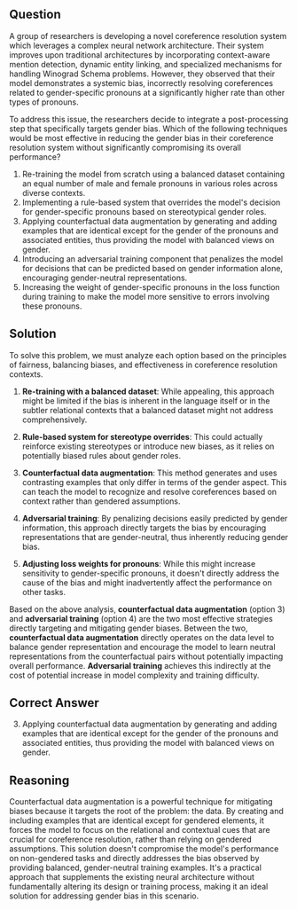 ## Question
A group of researchers is developing a novel coreference resolution system which leverages a complex neural network architecture. Their system improves upon traditional architectures by incorporating context-aware mention detection, dynamic entity linking, and specialized mechanisms for handling Winograd Schema problems. However, they observed that their model demonstrates a systemic bias, incorrectly resolving coreferences related to gender-specific pronouns at a significantly higher rate than other types of pronouns.

To address this issue, the researchers decide to integrate a post-processing step that specifically targets gender bias. Which of the following techniques would be most effective in reducing the gender bias in their coreference resolution system without significantly compromising its overall performance?

1. Re-training the model from scratch using a balanced dataset containing an equal number of male and female pronouns in various roles across diverse contexts.
2. Implementing a rule-based system that overrides the model's decision for gender-specific pronouns based on stereotypical gender roles.
3. Applying counterfactual data augmentation by generating and adding examples that are identical except for the gender of the pronouns and associated entities, thus providing the model with balanced views on gender.
4. Introducing an adversarial training component that penalizes the model for decisions that can be predicted based on gender information alone, encouraging gender-neutral representations.
5. Increasing the weight of gender-specific pronouns in the loss function during training to make the model more sensitive to errors involving these pronouns.

## Solution

To solve this problem, we must analyze each option based on the principles of fairness, balancing biases, and effectiveness in coreference resolution contexts.

1. **Re-training with a balanced dataset**: While appealing, this approach might be limited if the bias is inherent in the language itself or in the subtler relational contexts that a balanced dataset might not address comprehensively.

2. **Rule-based system for stereotype overrides**: This could actually reinforce existing stereotypes or introduce new biases, as it relies on potentially biased rules about gender roles.

3. **Counterfactual data augmentation**: This method generates and uses contrasting examples that only differ in terms of the gender aspect. This can teach the model to recognize and resolve coreferences based on context rather than gendered assumptions.

4. **Adversarial training**: By penalizing decisions easily predicted by gender information, this approach directly targets the bias by encouraging representations that are gender-neutral, thus inherently reducing gender bias.

5. **Adjusting loss weights for pronouns**: While this might increase sensitivity to gender-specific pronouns, it doesn't directly address the cause of the bias and might inadvertently affect the performance on other tasks.

Based on the above analysis, **counterfactual data augmentation** (option 3) and **adversarial training** (option 4) are the two most effective strategies directly targeting and mitigating gender biases. Between the two, **counterfactual data augmentation** directly operates on the data level to balance gender representation and encourage the model to learn neutral representations from the counterfactual pairs without potentially impacting overall performance. **Adversarial training** achieves this indirectly at the cost of potential increase in model complexity and training difficulty.

## Correct Answer

3. Applying counterfactual data augmentation by generating and adding examples that are identical except for the gender of the pronouns and associated entities, thus providing the model with balanced views on gender.

## Reasoning

Counterfactual data augmentation is a powerful technique for mitigating biases because it targets the root of the problem: the data. By creating and including examples that are identical except for gendered elements, it forces the model to focus on the relational and contextual cues that are crucial for coreference resolution, rather than relying on gendered assumptions. This solution doesn't compromise the model's performance on non-gendered tasks and directly addresses the bias observed by providing balanced, gender-neutral training examples. It's a practical approach that supplements the existing neural architecture without fundamentally altering its design or training process, making it an ideal solution for addressing gender bias in this scenario.